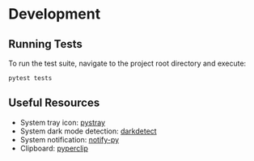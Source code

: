 # Development

## Running Tests

To run the test suite, navigate to the project root directory and execute:

```shell
pytest tests
```

## Useful Resources

- System tray icon: [pystray](https://github.com/moses-palmer/pystray)
- System dark mode detection: [darkdetect](https://github.com/albertosottile/darkdetect)
- System notification: [notify-py](https://github.com/ms7m/notify-py)
- Clipboard: [pyperclip](https://github.com/asweigart/pyperclip)
